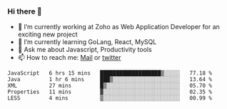 ### Hi there 👋

- 🔭 I’m currently working at Zoho as Web Application Developer for an exciting new project
- 🌱 I’m currently learning GoLang, React, MySQL
- 💬 Ask me about Javascript, Productivity tools 
- 📫 How to reach me: [Mail](mailto:kvaishak47@gmail.com) or [twitter](https://twitter.com/_kvaishak)

<!--START_SECTION:waka-->
```text
JavaScript   6 hrs 15 mins   ███████████████████▒░░░░░   77.18 % 
Java         1 hr 6 mins     ███▒░░░░░░░░░░░░░░░░░░░░░   13.64 % 
XML          27 mins         █▒░░░░░░░░░░░░░░░░░░░░░░░   05.70 % 
Properties   11 mins         ▓░░░░░░░░░░░░░░░░░░░░░░░░   02.35 % 
LESS         4 mins          ▒░░░░░░░░░░░░░░░░░░░░░░░░   00.99 % 
```
<!--END_SECTION:waka-->
